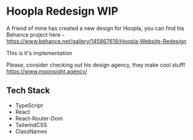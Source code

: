 # Hoopla Redesign WIP

A friend of mine has created a new design for Hoopla, you can find his Behance project here - https://www.behance.net/gallery/145867619/Hoopla-Website-Redesign

This is it's implementation

Please, consider checking out his design agency, they make cool stuff!
https://www.moonsight.agency/

## Tech Stack

- TypeScript
- React
- React-Router-Dom
- TailwindCSS
- ClassNames
